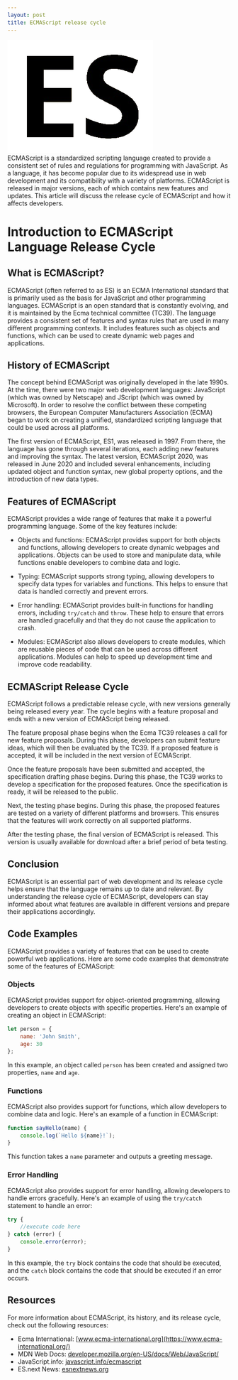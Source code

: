 ```yaml
---
layout: post
title: ECMAScript release cycle
---
```

<div class="row">
    <div class="col-sm-2">
        <img src="/images/ecmascript-logo.png" alt="ecmascript logo"/>
    </div>
    <div class="col-sm-10">
       ECMAScript is a standardized scripting language created to provide a consistent set of rules and regulations for programming with JavaScript. As a language, it has become popular due to its widespread use in web development and its compatibility with a variety of platforms. ECMAScript is released in major versions, each of which contains new features and updates. This article will discuss the release cycle of ECMAScript and how it affects developers.
    </div>
</div>

# Introduction to ECMAScript Language Release Cycle

## What is ECMAScript?

ECMAScript (often referred to as ES) is an ECMA International standard that is primarily used as the basis for
JavaScript and other programming languages. ECMAScript is an open standard that is constantly evolving, and it is
maintained by the Ecma technical committee (TC39). The language provides a consistent set of features and syntax rules
that are used in many different programming contexts. It includes features such as objects and functions, which can be
used to create dynamic web pages and applications.

## History of ECMAScript

The concept behind ECMAScript was originally developed in the late 1990s. At the time, there were two major web
development languages: JavaScript (which was owned by Netscape) and JScript (which was owned by Microsoft). In order to
resolve the conflict between these competing browsers, the European Computer Manufacturers Association (ECMA) began to
work on creating a unified, standardized scripting language that could be used across all platforms.

The first version of ECMAScript, ES1, was released in 1997. From there, the language has gone through several
iterations, each adding new features and improving the syntax. The latest version, ECMAScript 2020, was released in June
2020 and included several enhancements, including updated object and function syntax, new global property options, and
the introduction of new data types.

## Features of ECMAScript

ECMAScript provides a wide range of features that make it a powerful programming language. Some of the key features
include:

- Objects and functions: ECMAScript provides support for both objects and functions, allowing developers to create
  dynamic webpages and applications. Objects can be used to store and manipulate data, while functions enable developers
  to combine data and logic.

- Typing: ECMAScript supports strong typing, allowing developers to specify data types for variables and functions. This
  helps to ensure that data is handled correctly and prevent errors.

- Error handling: ECMAScript provides built-in functions for handling errors, including `try/catch` and `throw`. These
  help to ensure that errors are handled gracefully and that they do not cause the application to crash.

- Modules: ECMAScript also allows developers to create modules, which are reusable pieces of code that can be used
  across different applications. Modules can help to speed up development time and improve code readability.

## ECMAScript Release Cycle

ECMAScript follows a predictable release cycle, with new versions generally being released every year. The cycle begins
with a feature proposal and ends with a new version of ECMAScript being released.

The feature proposal phase begins when the Ecma TC39 releases a call for new feature proposals. During this phase,
developers can submit feature ideas, which will then be evaluated by the TC39. If a proposed feature is accepted, it
will be included in the next version of ECMAScript.

Once the feature proposals have been submitted and accepted, the specification drafting phase begins. During this phase,
the TC39 works to develop a specification for the proposed features. Once the specification is ready, it will be
released to the public.

Next, the testing phase begins. During this phase, the proposed features are tested on a variety of different platforms
and browsers. This ensures that the features will work correctly on all supported platforms.

After the testing phase, the final version of ECMAScript is released. This version is usually available for download
after a brief period of beta testing.

## Conclusion

ECMAScript is an essential part of web development and its release cycle helps ensure that the language remains up to
date and relevant. By understanding the release cycle of ECMAScript, developers can stay informed about what features
are available in different versions and prepare their applications accordingly.

## Code Examples

ECMAScript provides a variety of features that can be used to create powerful web applications. Here are some code
examples that demonstrate some of the features of ECMAScript:

### Objects

ECMAScript provides support for object-oriented programming, allowing developers to create objects with specific
properties. Here's an example of creating an object in ECMAScript:

```javascript
let person = {
    name: 'John Smith',
    age: 30
};
```

In this example, an object called `person` has been created and assigned two properties, `name` and `age`.

### Functions

ECMAScript also provides support for functions, which allow developers to combine data and logic. Here's an example of a
function in ECMAScript:

```javascript
function sayHello(name) {
    console.log(`Hello ${name}!`);
}
```

This function takes a `name` parameter and outputs a greeting message.

### Error Handling

ECMAScript also provides support for error handling, allowing developers to handle errors gracefully. Here's an example
of using the `try/catch` statement to handle an error:

```javascript
try {
    //execute code here
} catch (error) {
    console.error(error);
}
```

In this example, the `try` block contains the code that should be executed, and the `catch` block contains the code that
should be executed if an error occurs.

## Resources

For more information about ECMAScript, its history, and its release cycle, check out the following resources:

- Ecma International: [www.ecma-international.org](https://www.ecma-international.org/)
- MDN Web
  Docs: [developer.mozilla.org/en-US/docs/Web/JavaScript/](https://developer.mozilla.org/en-US/docs/Web/JavaScript/)
- JavaScript.info: [javascript.info/ecmascript](https://javascript.info/ecmascript)
- ES.next News: [esnextnews.org](https://esnextnews.org/)
